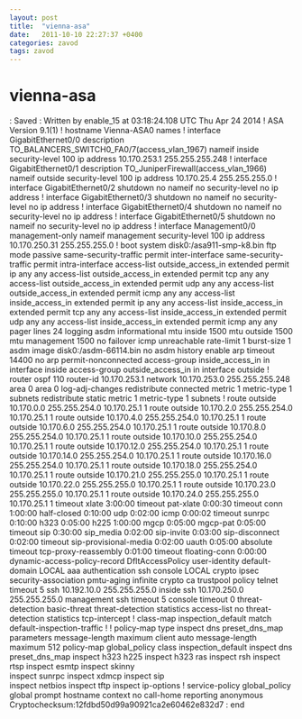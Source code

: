 ```yaml
---
layout: post
title:  "vienna-asa"
date:   2011-10-10 22:27:37 +0400
categories: zavod
tags: zavod
---
```


# vienna-asa
: Saved
: Written by enable_15 at 03:18:24.108 UTC Thu Apr 24 2014
!
ASA Version 9.1(1) 
!
hostname Vienna-ASA0
names
!
interface GigabitEthernet0/0
 description TO_BALANCERS_SWITCH0_FA0/7(access_vlan_1967)
 nameif inside
 security-level 100
 ip address 10.170.253.1 255.255.255.248 
!
interface GigabitEthernet0/1
 description TO_JuniperFirewall(access_vlan_1966)
 nameif outside
 security-level 100
 ip address 10.170.25.4 255.255.255.0 
!
interface GigabitEthernet0/2
 shutdown
 no nameif
 no security-level
 no ip address
!
interface GigabitEthernet0/3
 shutdown
 no nameif
 no security-level
 no ip address
!
interface GigabitEthernet0/4
 shutdown
 no nameif
 no security-level
 no ip address
!
interface GigabitEthernet0/5
 shutdown
 no nameif
 no security-level
 no ip address
!
interface Management0/0
 management-only
 nameif management
 security-level 100
 ip address 10.170.250.31 255.255.255.0 
!
boot system disk0:/asa911-smp-k8.bin
ftp mode passive
same-security-traffic permit inter-interface
same-security-traffic permit intra-interface
access-list outside_access_in extended permit ip any any 
access-list outside_access_in extended permit tcp any any 
access-list outside_access_in extended permit udp any any 
access-list outside_access_in extended permit icmp any any 
access-list inside_access_in extended permit ip any any 
access-list inside_access_in extended permit tcp any any 
access-list inside_access_in extended permit udp any any 
access-list inside_access_in extended permit icmp any any 
pager lines 24
logging asdm informational
mtu inside 1500
mtu outside 1500
mtu management 1500
no failover
icmp unreachable rate-limit 1 burst-size 1
asdm image disk0:/asdm-66114.bin
no asdm history enable
arp timeout 14400
no arp permit-nonconnected
access-group inside_access_in in interface inside
access-group outside_access_in in interface outside
!
router ospf 110
 router-id 10.170.253.1
 network 10.170.253.0 255.255.255.248 area 0
 area 0
 log-adj-changes
 redistribute connected metric 1 metric-type 1 subnets
 redistribute static metric 1 metric-type 1 subnets
!
route outside 10.170.0.0 255.255.254.0 10.170.25.1 1
route outside 10.170.2.0 255.255.254.0 10.170.25.1 1
route outside 10.170.4.0 255.255.254.0 10.170.25.1 1
route outside 10.170.6.0 255.255.254.0 10.170.25.1 1
route outside 10.170.8.0 255.255.254.0 10.170.25.1 1
route outside 10.170.10.0 255.255.254.0 10.170.25.1 1
route outside 10.170.12.0 255.255.254.0 10.170.25.1 1
route outside 10.170.14.0 255.255.254.0 10.170.25.1 1
route outside 10.170.16.0 255.255.254.0 10.170.25.1 1
route outside 10.170.18.0 255.255.254.0 10.170.25.1 1
route outside 10.170.21.0 255.255.255.0 10.170.25.1 1
route outside 10.170.22.0 255.255.255.0 10.170.25.1 1
route outside 10.170.23.0 255.255.255.0 10.170.25.1 1
route outside 10.170.24.0 255.255.255.0 10.170.25.1 1
timeout xlate 3:00:00
timeout pat-xlate 0:00:30
timeout conn 1:00:00 half-closed 0:10:00 udp 0:02:00 icmp 0:00:02
timeout sunrpc 0:10:00 h323 0:05:00 h225 1:00:00 mgcp 0:05:00 mgcp-pat 0:05:00
timeout sip 0:30:00 sip_media 0:02:00 sip-invite 0:03:00 sip-disconnect 0:02:00
timeout sip-provisional-media 0:02:00 uauth 0:05:00 absolute
timeout tcp-proxy-reassembly 0:01:00
timeout floating-conn 0:00:00
dynamic-access-policy-record DfltAccessPolicy
user-identity default-domain LOCAL
aaa authentication ssh console LOCAL 
crypto ipsec security-association pmtu-aging infinite
crypto ca trustpool policy
telnet timeout 5
ssh 10.192.10.0 255.255.255.0 inside
ssh 10.170.250.0 255.255.255.0 management
ssh timeout 5
console timeout 0
threat-detection basic-threat
threat-detection statistics access-list
no threat-detection statistics tcp-intercept
!
class-map inspection_default
 match default-inspection-traffic
!
!
policy-map type inspect dns preset_dns_map
 parameters
  message-length maximum client auto
  message-length maximum 512
policy-map global_policy
 class inspection_default
  inspect dns preset_dns_map 
  inspect h323 h225 
  inspect h323 ras 
  inspect rsh 
  inspect rtsp 
  inspect esmtp 
  inspect skinny  
  inspect sunrpc 
  inspect xdmcp 
  inspect sip  
  inspect netbios 
  inspect tftp 
  inspect ip-options 
!
service-policy global_policy global
prompt hostname context 
no call-home reporting anonymous
Cryptochecksum:12fdbd50d99a90921ca2e60462e832d7
: end
